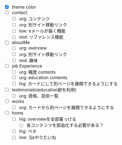 - [x] theme color
- [ ] contact
  - [ ] urg: コンテンツ
  - [ ] urg: 別サイト移動リンク
  - [ ] low: eメールが届く機能
  - [ ] mid: リファレンス機能
- [ ] aboutMe
  - [ ] urg: overview
  - [ ] urg: 別サイト移動リンク
  - [ ] mid: 趣味
- [ ] job Experience
  - [ ] urg: 職歴 contents
  - [ ] urg: education contents
  - [ ] hig: カードにして別ページを展開できるようにする
- [ ] testimonials(education跡を利用)
  - [ ] urg: 資格、技術一覧
- [ ] works
  - [ ] urg: カードから別ページを展開できるようにする
- [ ] home
  - [ ] hig: overviewを全部乗っける
    - [ ] 各コンテンツを部品化する必要がある？
  - [ ] hig: ペタ
  - [ ] low: 3jsやりたいね